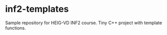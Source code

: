 # inf2-templates
Sample repository for HEIG-VD INF2 course.
Tiny C++ project with template functions.
